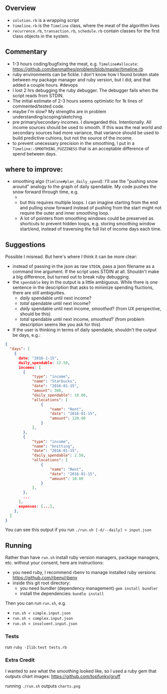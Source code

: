 ## Overview

* `solution.rb` is a wrapping script
* `timeline.rb` is the `Timeline` class, where the meat of the algorithm lives
* `recurrence.rb`, `transaction.rb`, `schedule.rb` contain classes for the first class objects in the system.


## Commentary

* 1-3 hours coding/bugfixing the meat, e.g. `Timeline#allocate`: https://github.com/benmathes/problem/blob/master/timeline.rb
* ruby environments can be fickle. I don't know how I found broken state between my package manager and ruby version, but I did, and that added a couple hours. #devops
* I lost 2 hrs debugging the ruby debugger. The debugger fails when the script reads from STDIN.
* The initial estimate of 2-3 hours seems optimistic for 1k lines of commented/tested code.
* maybe I'm slow? My strengths are in problem understanding/scoping/sketching.
* pre primary/secondary incomes. I disregarded this. Intentionally. All income sources should be used to smooth. If this was the real world and secondary sources had more variance, that variance should be used to build predictive cuhions, but not the source of the income.
* to prevent unecessary precision in the smoothing, I put in a `Timeline::SMOOTHING_FUZZINESS` that is an acceptable difference of spend between days.


## where to improve:

* smoothing algo (`Timline#plan_daily_spend`): I'll use the "pushing snow around" analogy to the graph of daily spendable. My code pushes the snow forward through time, e.g.
  * <img to go here>
  * but this requires multiple loops. I can imagine starting from the end and pulling snow forward instead of pushing from the start might not require the outer and inner smoothing loop.
  * A lot of pointers from smoothing windows could be preserved as shortcuts to prevent hidden loops, e.g. storing smoothing window start/end, instead of traversing the full list of income days each time.



## Suggestions

Possible I misread. But here's where I think it can be more clear:

* instead of passing in the json as raw `STDIN`, pass a json filename as a command line argument. If the script uses STDIN at all. Shouldn't make a big difference, but turned out to break ruby debugging.
* the `spendable` key in the output is a little ambiguous. While there is one sentence in the description that asks to minimize spending fluctions, there are still ambiguities.
  * _daily_ spendable until next income?
  * _total_ spendable until next income?
  * _daily_ spendable until next income, _smoothed_? (from UX perspective, should be this)
  * _total_ spendable until next income, _smoothed_? (from problem description seems like you ask for this)
* If the user is thinking in terms of daily spendable, shouldn't the output be days, e.g.:
```json
{
  "days": [
    {
      date: "2016-1-15",
      daily_spendable: 12.50,
      incomes: [
        {
            "type": "income",
            "name": "Starbucks",
            "date": "2016-01-15",
            "amount": 300,
            "daily_spendable": 10.00,
            "allocations": [
                {
                    "name": "Rent",
                    "date": "2016-01-15",
                    "amount": 120.00
                }
            ],
        },
        {
            "type": "income",
            "name": "knitting",
            "date": "2016-01-15",
            "daily_spendable": 2.50,
            "allocations": [
                {
                    "name": "Rent",
                    "date": "2016-01-15",
                    "amount": 10.00
                }
            ],
        },
        ...
      ],
      expenses: [...],
    },
  ]
}
```
You can see this output if you run `./run.sh [-d/--daily] < input.json`


## Running

Rather than have `run.sh` install ruby version managers, package managers, etc. without your consent, here are instructions:

* you need ruby, I recommend rbenv to manage installed ruby versions: https://github.com/rbenv/rbenv
* inside this git root directory:
  * you need bundler (dependency management) `gem install bundler`
  * install the dependencies: `bundle install`

Then you can run `run.sh`, e.g.
* `run.sh < simple.input.json`
* `run.sh < complex.input.json`
* `run.sh < insolvent.input.json`


### Tests

run `ruby -Ilib:test tests.rb`

### Extra Credit

I wanted to _see_ what the smoothing looked like, so I used a ruby gem that outputs chart images: https://github.com/topfunky/gruff

running `./run.sh` outputs `charts.png`
